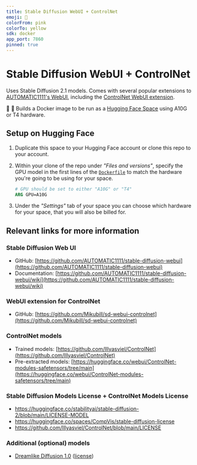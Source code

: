 ```yaml
---
title: Stable Diffusion WebUI + ControlNet
emoji: 🦄
colorFrom: pink
colorTo: yellow
sdk: docker
app_port: 7860
pinned: true
---
```


# Stable Diffusion WebUI + ControlNet

Uses Stable Diffusion 2.1 models. Comes with several popular extensions to [AUTOMATIC1111's WebUI]([https://github.com/AUTOMATIC1111/stable-diffusion-webui]), including the [ControlNet WebUI extension](https://github.com/Mikubill/sd-webui-controlnet).

🐳 🤗 Builds a Docker image to be run as a [Hugging Face Space](https://huggingface.co/) using A10G or T4 hardware.

## Setup on Hugging Face

1. Duplicate this space to your Hugging Face account or clone this repo to your account.
2. Within your clone of the repo under *"Files and versions"*, specify the GPU model in the first lines of the [`Dockerfile`](./Dockerfile) to match the hardware you're going to be using for your space.

   ```Dockerfile
   # GPU should be set to either "A10G" or "T4"
   ARG GPU=A10G
   ```
3. Under the *"Settings"* tab of your space you can choose which hardware for your space, that you will also be billed for.

## Relevant links for more information

### Stable Diffusion Web UI

* GitHub: [https://github.com/AUTOMATIC1111/stable-diffusion-webui](https://github.com/AUTOMATIC1111/stable-diffusion-webui)
* Documentation: [https://github.com/AUTOMATIC1111/stable-diffusion-webui/wiki](https://github.com/AUTOMATIC1111/stable-diffusion-webui/wiki)

### WebUI extension for ControlNet

* GitHub: [https://github.com/Mikubill/sd-webui-controlnet](https://github.com/Mikubill/sd-webui-controlnet)

### ControlNet models

* Trained models: [https://github.com/lllyasviel/ControlNet](https://github.com/lllyasviel/ControlNet)
* Pre-extracted models: [https://huggingface.co/webui/ControlNet-modules-safetensors/tree/main](https://huggingface.co/webui/ControlNet-modules-safetensors/tree/main)

### Stable Diffusion Models License + ControlNet Models License

* https://huggingface.co/stabilityai/stable-diffusion-2/blob/main/LICENSE-MODEL
* https://huggingface.co/spaces/CompVis/stable-diffusion-license
* https://github.com/lllyasviel/ControlNet/blob/main/LICENSE

### Additional (optional) models

* [Dreamlike Diffusion 1.0](https://huggingface.co/dreamlike-art/dreamlike-diffusion-1.0) ([license](https://huggingface.co/dreamlike-art/dreamlike-diffusion-1.0/blob/main/LICENSE.md))

